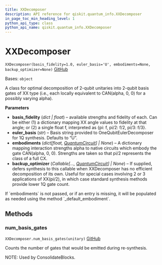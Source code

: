 ```yaml
---
title: XXDecomposer
description: API reference for qiskit.quantum_info.XXDecomposer
in_page_toc_min_heading_level: 1
python_api_type: class
python_api_name: qiskit.quantum_info.XXDecomposer
---
```


# XXDecomposer

<span id="qiskit.quantum_info.XXDecomposer" />

`XXDecomposer(basis_fidelity=1.0, euler_basis='U', embodiments=None, backup_optimizer=None)` [GitHub](https://github.com/qiskit/qiskit/tree/stable/0.24/qiskit/quantum_info/synthesis/xx_decompose/decomposer.py "view source code")

Bases: `object`

A class for optimal decomposition of 2-qubit unitaries into 2-qubit basis gates of XX type (i.e., each locally equivalent to CAN(alpha, 0, 0) for a possibly varying alpha).

**Parameters**

*   **basis\_fidelity** (*dict | float*) – available strengths and fidelity of each. Can be either (1) a dictionary mapping XX angle values to fidelity at that angle; or (2) a single float f, interpreted as \{pi: f, pi/2: f/2, pi/3: f/3}.
*   **euler\_basis** (*str*) – Basis string provided to OneQubitEulerDecomposer for 1Q synthesis. Defaults to “U”.
*   **embodiments** (*dict\[float,* [*QuantumCircuit*](qiskit.circuit.QuantumCircuit "qiskit.circuit.QuantumCircuit")*] | None*) – A dictionary mapping interaction strengths alpha to native circuits which embody the gate CAN(alpha, 0, 0). Strengths are taken so that pi/2 represents the class of a full CX.
*   **backup\_optimizer** (*Callable\[...,* [*QuantumCircuit*](qiskit.circuit.QuantumCircuit "qiskit.circuit.QuantumCircuit")*] | None*) – If supplied, defers synthesis to this callable when XXDecomposer has no efficient decomposition of its own. Useful for special cases involving 2 or 3 applications of XX(pi/2), in which case standard synthesis methods provide lower 1Q gate count.

<Admonition title="Note" type="note">
  If `embodiments` is not passed, or if an entry is missing, it will be populated as needed using the method `_default_embodiment`.
</Admonition>

## Methods

<span id="qiskit-quantum-info-xxdecomposer-num-basis-gates" />

### num\_basis\_gates

<span id="qiskit.quantum_info.XXDecomposer.num_basis_gates" />

`XXDecomposer.num_basis_gates(unitary)` [GitHub](https://github.com/qiskit/qiskit/tree/stable/0.24/qiskit/quantum_info/synthesis/xx_decompose/decomposer.py "view source code")

Counts the number of gates that would be emitted during re-synthesis.

NOTE: Used by ConsolidateBlocks.

